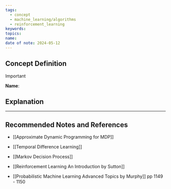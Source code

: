 ```yaml
---
tags:
  - concept
  - machine_learning/algorithms
  - reinforcement_learning
keywords: 
topics: 
name: 
date of note: 2024-05-12
---
```


## Concept Definition

>[!important]
>**Name**: 



## Explanation





-----------
##  Recommended Notes and References

- [[Approximate Dynamic Programming for MDP]]
- [[Temporal Difference Learning]]
- [[Markov Decision Process]]


- [[Reinforcement Learning An Introduction by Sutton]]
- [[Probabilistic Machine Learning Advanced Topics by Murphy]] pp 1149 - 1150
